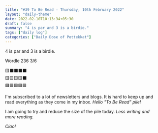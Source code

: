 ```yaml
---
title: "#39 To Be Read - Thursday, 10th February 2022"
layout: "daily-theme"
date: 2022-02-10T10:13:34+05:30
draft: false
summary: "4 is par and 3 is a birdie."
tags: ["daily log"]
categories: ["Daily Dose of Pottekkat"]
---
```


4 is par and 3 is a birdie.

Wordle 236 3/6

🟨⬛⬛⬛⬛\
🟨🟨🟨🟨⬛\
🟩🟩🟩🟩🟩

I'm subscribed to a lot of newsletters and blogs. It is hard to keep up and read everything as they come in my inbox. _Hello "To Be Read" pile!_

I am going to try and reduce the size of the pile today. _Less writing and more reading._

_Ciao!_
